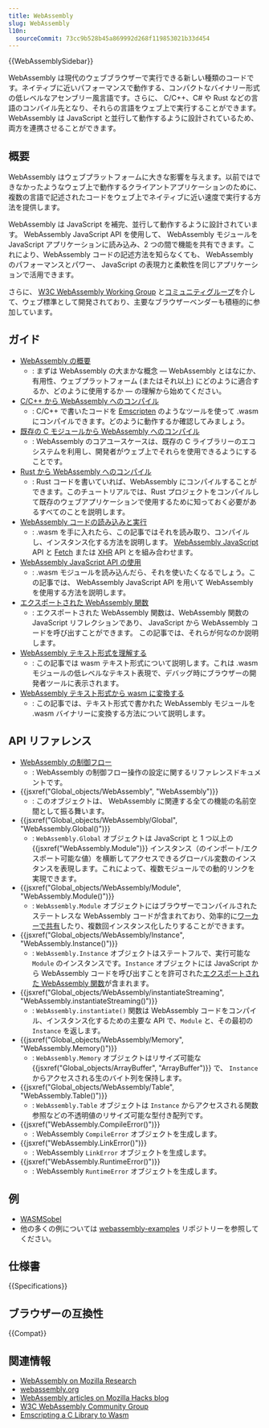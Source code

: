 ```yaml
---
title: WebAssembly
slug: WebAssembly
l10n:
  sourceCommit: 73cc9b528b45a869992d268f119853021b33d454
---
```


{{WebAssemblySidebar}}

WebAssembly は現代のウェブブラウザーで実行できる新しい種類のコードです。ネイティブに近いパフォーマンスで動作する、コンパクトなバイナリー形式の低レベルなアセンブリー風言語です。さらに、 C/C++、C# や Rust などの言語のコンパイル先となり、それらの言語をウェブ上で実行することができます。 WebAssembly は JavaScript と並行して動作するように設計されているため、両方を連携させることができます。

## 概要

WebAssembly はウェブプラットフォームに大きな影響を与えます。以前ではできなかったようなウェブ上で動作するクライアントアプリケーションのために、複数の言語で記述されたコードをウェブ上でネイティブに近い速度で実行する方法を提供します。

WebAssembly は JavaScript を補完、並行して動作するように設計されています。 WebAssembly JavaScript API を使用して、 WebAssembly モジュールを JavaScript アプリケーションに読み込み、2 つの間で機能を共有できます。これにより、WebAssembly コードの記述方法を知らなくても、 WebAssembly のパフォーマンスとパワー、 JavaScript の表現力と柔軟性を同じアプリケーションで活用できます。

さらに、 [W3C WebAssembly Working Group](https://www.w3.org/wasm/) と[コミュニティグループ](https://www.w3.org/community/webassembly/)を介して、ウェブ標準として開発されており、主要なブラウザーベンダーも積極的に参加しています。

## ガイド

- [WebAssembly の概要](/ja/docs/WebAssembly/Concepts)
  - : まずは WebAssembly の大まかな概念 — WebAssembly とはなにか、有用性、ウェブプラットフォーム (またはそれ以上) にどのように適合するか、どのように使用するか — の理解から始めてください。
- [C/C++ から WebAssembly へのコンパイル](/ja/docs/WebAssembly/C_to_wasm)
  - : C/C++ で書いたコードを [Emscripten](https://emscripten.org/) のようなツールを使って .wasm にコンパイルできます。どのように動作するか確認してみましょう。
- [既存の C モジュールから WebAssembly へのコンパイル](/ja/docs/WebAssembly/existing_C_to_wasm)
  - : WebAssembly のコアユースケースは、既存の C ライブラリーのエコシステムを利用し、開発者がウェブ上でそれらを使用できるようにすることです。
- [Rust から WebAssembly へのコンパイル](/ja/docs/WebAssembly/Rust_to_wasm)
  - : Rust コードを書いていれば、WebAssembly にコンパイルすることができます。このチュートリアルでは、Rust プロジェクトをコンパイルして既存のウェブアプリケーションで使用するために知っておく必要があるすべてのことを説明します。
- [WebAssembly コードの読み込みと実行](/ja/docs/WebAssembly/Loading_and_running)
  - : .wasm を手に入れたら、この記事ではそれを読み取り、コンパイルし、インスタンス化する方法を説明します。 [WebAssembly JavaScript](/ja/docs/Web/JavaScript/Reference/Global_Objects/WebAssembly) API と [Fetch](/ja/docs/Web/API/Fetch_API) または [XHR](/ja/docs/Web/API/XMLHttpRequest) API とを組み合わせます。
- [WebAssembly JavaScript API の使用](/ja/docs/WebAssembly/Using_the_JavaScript_API)
  - : .wasm モジュールを読み込んだら、それを使いたくなるでしょう。この記事では、 WebAssembly JavaScript API を用いて WebAssembly を使用する方法を説明します。
- [エクスポートされた WebAssembly 関数](/ja/docs/WebAssembly/Exported_functions)
  - : エクスポートされた WebAssembly 関数は、WebAssembly 関数の JavaScript リフレクションであり、 JavaScript から WebAssembly コードを呼び出すことができます。 この記事では、それらが何なのか説明します。
- [WebAssembly テキスト形式を理解する](/ja/docs/WebAssembly/Understanding_the_text_format)
  - : この記事では wasm テキスト形式について説明します。これは .wasm モジュールの低レベルなテキスト表現で、デバッグ時にブラウザーの開発者ツールに表示されます。
- [WebAssembly テキスト形式から wasm に変換する](/ja/docs/WebAssembly/Text_format_to_wasm)
  - : この記事では、テキスト形式で書かれた WebAssembly モジュールを .wasm バイナリーに変換する方法について説明します。

## API リファレンス

- [WebAssembly の制御フロー](/ja/docs/WebAssembly/Reference/Control_flow)
  - : WebAssembly の制御フロー操作の設定に関するリファレンスドキュメントです。
- {{jsxref("Global_objects/WebAssembly", "WebAssembly")}}
  - : このオブジェクトは、 WebAssembly に関連する全ての機能の名前空間として振る舞います。
- {{jsxref("Global_objects/WebAssembly/Global", "WebAssembly.Global()")}}
  - : `WebAssembly.Global` オブジェクトは JavaScript と 1 つ以上の {{jsxref("WebAssembly.Module")}} インスタンス（のインポート/エクスポート可能な値）を横断してアクセスできるグローバル変数のインスタンスを表現します。これによって、複数モジュールでの動的リンクを実現できます。
- {{jsxref("Global_objects/WebAssembly/Module", "WebAssembly.Module()")}}
  - : `WebAssembly.Module` オブジェクトにはブラウザーでコンパイルされたステートレスな WebAssembly コードが含まれており、効率的に[ワーカーで共有](/ja/docs/Web/API/Worker/postMessage)したり、複数回インスタンス化したりすることができます。
- {{jsxref("Global_objects/WebAssembly/Instance", "WebAssembly.Instance()")}}
  - : `WebAssembly.Instance` オブジェクトはステートフルで、実行可能な `Module` のインスタンスです。`Instance` オブジェクトには JavaScript から WebAssembly コードを呼び出すことを許可された[エクスポートされた WebAssembly 関数](/ja/docs/WebAssembly/Exported_functions)が含まれます。
- {{jsxref("Global_objects/WebAssembly/instantiateStreaming", "WebAssembly.instantiateStreaming()")}}
  - : `WebAssembly.instantiate()` 関数は WebAssembly コードをコンパイル、インスタンス化するための主要な API で、`Module` と、その最初の `Instance` を返します。
- {{jsxref("Global_objects/WebAssembly/Memory", "WebAssembly.Memory()")}}
  - : `WebAssembly.Memory` オブジェクトはリサイズ可能な {{jsxref("Global_objects/ArrayBuffer", "ArrayBuffer")}} で、 `Instance` からアクセスされる生のバイト列を保持します。
- {{jsxref("Global_objects/WebAssembly/Table", "WebAssembly.Table()")}}
  - : `WebAssembly.Table` オブジェクトは `Instance` からアクセスされる関数参照などの不透明値のリサイズ可能な型付き配列です。
- {{jsxref("WebAssembly.CompileError()")}}
  - : WebAssembly `CompileError` オブジェクトを生成します。
- {{jsxref("WebAssembly.LinkError()")}}
  - : WebAssembly `LinkError` オブジェクトを生成します。
- {{jsxref("WebAssembly.RuntimeError()")}}
  - : WebAssembly `RuntimeError` オブジェクトを生成します。

## 例

- [WASMSobel](https://github.com/JasonWeathersby/WASMSobel)
- 他の多くの例については [webassembly-examples](https://github.com/mdn/webassembly-examples/) リポジトリーを参照してください。

## 仕様書

{{Specifications}}

## ブラウザーの互換性

{{Compat}}

## 関連情報

- [WebAssembly on Mozilla Research](https://research.mozilla.org/)
- [webassembly.org](https://webassembly.org/)
- [WebAssembly articles on Mozilla Hacks blog](https://hacks.mozilla.org/category/webassembly/)
- [W3C WebAssembly Community Group](https://www.w3.org/community/webassembly/)
- [Emscripting a C Library to Wasm](https://web.dev/emscripting-a-c-library/)
